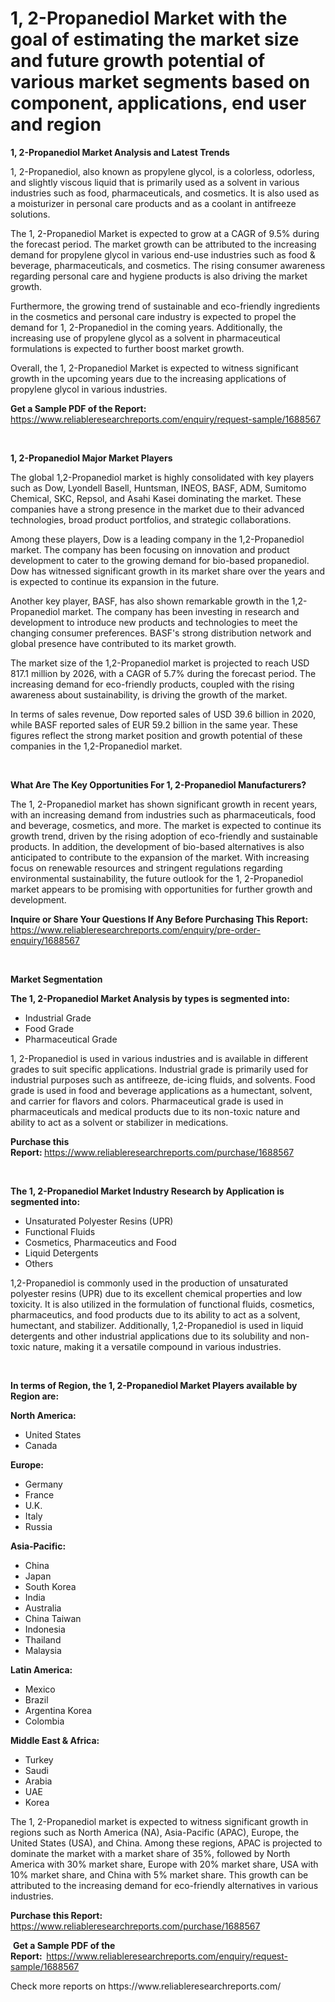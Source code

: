 <p><h1>1, 2-Propanediol Market with the goal of estimating the market size and future growth potential of various market segments based on component, applications, end user and region</h1></p><p><strong>1, 2-Propanediol Market Analysis and Latest Trends</strong></p>
<p><p>1, 2-Propanediol, also known as propylene glycol, is a colorless, odorless, and slightly viscous liquid that is primarily used as a solvent in various industries such as food, pharmaceuticals, and cosmetics. It is also used as a moisturizer in personal care products and as a coolant in antifreeze solutions.</p><p>The 1, 2-Propanediol Market is expected to grow at a CAGR of 9.5% during the forecast period. The market growth can be attributed to the increasing demand for propylene glycol in various end-use industries such as food & beverage, pharmaceuticals, and cosmetics. The rising consumer awareness regarding personal care and hygiene products is also driving the market growth.</p><p>Furthermore, the growing trend of sustainable and eco-friendly ingredients in the cosmetics and personal care industry is expected to propel the demand for 1, 2-Propanediol in the coming years. Additionally, the increasing use of propylene glycol as a solvent in pharmaceutical formulations is expected to further boost market growth.</p><p>Overall, the 1, 2-Propanediol Market is expected to witness significant growth in the upcoming years due to the increasing applications of propylene glycol in various industries.</p></p>
<p><strong>Get a Sample PDF of the Report:&nbsp;</strong> <a href="https://www.reliableresearchreports.com/enquiry/request-sample/1688567">https://www.reliableresearchreports.com/enquiry/request-sample/1688567</a></p>
<p>&nbsp;</p>
<p><strong>1, 2-Propanediol Major Market Players</strong></p>
<p><p>The global 1,2-Propanediol market is highly consolidated with key players such as Dow, Lyondell Basell, Huntsman, INEOS, BASF, ADM, Sumitomo Chemical, SKC, Repsol, and Asahi Kasei dominating the market. These companies have a strong presence in the market due to their advanced technologies, broad product portfolios, and strategic collaborations.</p><p>Among these players, Dow is a leading company in the 1,2-Propanediol market. The company has been focusing on innovation and product development to cater to the growing demand for bio-based propanediol. Dow has witnessed significant growth in its market share over the years and is expected to continue its expansion in the future.</p><p>Another key player, BASF, has also shown remarkable growth in the 1,2-Propanediol market. The company has been investing in research and development to introduce new products and technologies to meet the changing consumer preferences. BASF's strong distribution network and global presence have contributed to its market growth.</p><p>The market size of the 1,2-Propanediol market is projected to reach USD 817.1 million by 2026, with a CAGR of 5.7% during the forecast period. The increasing demand for eco-friendly products, coupled with the rising awareness about sustainability, is driving the growth of the market.</p><p>In terms of sales revenue, Dow reported sales of USD 39.6 billion in 2020, while BASF reported sales of EUR 59.2 billion in the same year. These figures reflect the strong market position and growth potential of these companies in the 1,2-Propanediol market.</p></p>
<p>&nbsp;</p>
<p><strong>What Are The Key Opportunities For 1, 2-Propanediol Manufacturers?</strong></p>
<p><p>The 1, 2-Propanediol market has shown significant growth in recent years, with an increasing demand from industries such as pharmaceuticals, food and beverage, cosmetics, and more. The market is expected to continue its growth trend, driven by the rising adoption of eco-friendly and sustainable products. In addition, the development of bio-based alternatives is also anticipated to contribute to the expansion of the market. With increasing focus on renewable resources and stringent regulations regarding environmental sustainability, the future outlook for the 1, 2-Propanediol market appears to be promising with opportunities for further growth and development.</p></p>
<p><strong>Inquire or Share Your Questions If Any Before Purchasing This Report:</strong> <a href="https://www.reliableresearchreports.com/enquiry/pre-order-enquiry/1688567">https://www.reliableresearchreports.com/enquiry/pre-order-enquiry/1688567</a></p>
<p>&nbsp;</p>
<p><strong>Market Segmentation</strong></p>
<p><strong>The 1, 2-Propanediol Market Analysis by types is segmented into:</strong></p>
<p><ul><li>Industrial Grade</li><li>Food Grade</li><li>Pharmaceutical Grade</li></ul></p>
<p><p>1, 2-Propanediol is used in various industries and is available in different grades to suit specific applications. Industrial grade is primarily used for industrial purposes such as antifreeze, de-icing fluids, and solvents. Food grade is used in food and beverage applications as a humectant, solvent, and carrier for flavors and colors. Pharmaceutical grade is used in pharmaceuticals and medical products due to its non-toxic nature and ability to act as a solvent or stabilizer in medications.</p></p>
<p><strong>Purchase this Report:&nbsp;</strong><a href="https://www.reliableresearchreports.com/purchase/1688567">https://www.reliableresearchreports.com/purchase/1688567</a></p>
<p>&nbsp;</p>
<p><strong>The 1, 2-Propanediol Market Industry Research by Application is segmented into:</strong></p>
<p><ul><li>Unsaturated Polyester Resins (UPR)</li><li>Functional Fluids</li><li>Cosmetics, Pharmaceutics and Food</li><li>Liquid Detergents</li><li>Others</li></ul></p>
<p><p>1,2-Propanediol is commonly used in the production of unsaturated polyester resins (UPR) due to its excellent chemical properties and low toxicity. It is also utilized in the formulation of functional fluids, cosmetics, pharmaceutics, and food products due to its ability to act as a solvent, humectant, and stabilizer. Additionally, 1,2-Propanediol is used in liquid detergents and other industrial applications due to its solubility and non-toxic nature, making it a versatile compound in various industries.</p></p>
<p>&nbsp;</p>
<p><strong>In terms of Region, the 1, 2-Propanediol Market Players available by Region are:</strong></p>
<p>
    <p> <strong> North America: </strong>
        <ul>
            <li>United States</li>
            <li>Canada</li>
        </ul>
        </p> 
    <p> <strong> Europe: </strong>
        <ul>
            <li>Germany</li>
            <li>France</li>
            <li>U.K.</li>
            <li>Italy</li>
            <li>Russia</li>
        </ul>
        </p> 
    <p> <strong> Asia-Pacific: </strong>
        <ul>
            <li>China</li>
            <li>Japan</li>
            <li>South Korea</li>
            <li>India</li>
            <li>Australia</li>
            <li>China Taiwan</li>
            <li>Indonesia</li>
            <li>Thailand</li>
            <li>Malaysia</li>
        </ul>
        </p> 
    <p> <strong> Latin America: </strong>
        <ul>
            <li>Mexico</li>
            <li>Brazil</li>
            <li>Argentina Korea</li>
            <li>Colombia</li>
        </ul>
        </p> 
    <p> <strong> Middle East & Africa: </strong>
        <ul>
            <li>Turkey</li>
            <li>Saudi</li>
            <li>Arabia</li>
            <li>UAE</li>
            <li>Korea</li>
        </ul>
    </p>
    </p>
<p><p>The 1, 2-Propanediol market is expected to witness significant growth in regions such as North America (NA), Asia-Pacific (APAC), Europe, the United States (USA), and China. Among these regions, APAC is projected to dominate the market with a market share of 35%, followed by North America with 30% market share, Europe with 20% market share, USA with 10% market share, and China with 5% market share. This growth can be attributed to the increasing demand for eco-friendly alternatives in various industries.</p></p>
<p><strong>Purchase this Report: </strong><a href="https://www.reliableresearchreports.com/purchase/1688567">https://www.reliableresearchreports.com/purchase/1688567</a></p>
<p>&nbsp;<strong>Get a Sample PDF of the Report:&nbsp;&nbsp;</strong><a href="https://www.reliableresearchreports.com/enquiry/request-sample/1688567">https://www.reliableresearchreports.com/enquiry/request-sample/1688567</a></p>
<p><strong></strong></p>
<p>Check more reports on https://www.reliableresearchreports.com/</p>